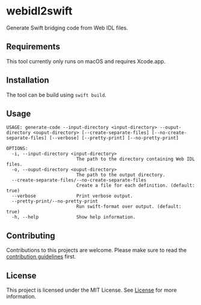 # webidl2swift

Generate Swift bridging code from Web IDL files.

## Requirements

This tool currently only runs on macOS and requires Xcode.app.

## Installation

The tool can be build using `swift build`.

## Usage

```
USAGE: generate-code --input-directory <input-directory> --ouput-directory <ouput-directory> [--create-separate-files] [--no-create-separate-files] [--verbose] [--pretty-print] [--no-pretty-print]

OPTIONS:
  -i, --input-directory <input-directory>
                          The path to the directory containing Web IDL files. 
  -o, --ouput-directory <ouput-directory>
                          The path to the output directory. 
  --create-separate-files/--no-create-separate-files
                          Create a file for each definition. (default: true)
  --verbose               Print verbose output. 
  --pretty-print/--no-pretty-print
                          Run swift-format over output. (default: true)
  -h, --help              Show help information.
```

## Contributing
Contributions to this projects are welcome. Please make sure to read the [contribution guidelines](https://github.com/Apodini/.github/blob/master/CONTRIBUTING.md) first.

## License
This project is licensed under the MIT License. See [License](https://github.com/Apodini/webidl2swift/blob/master/LICENSE) for more information.